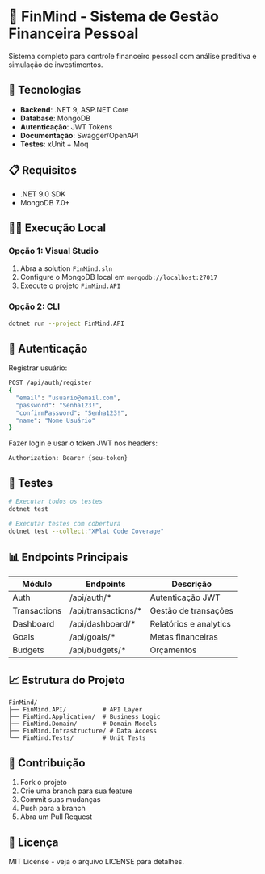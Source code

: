 # 🧠 FinMind - Sistema de Gestão Financeira Pessoal

Sistema completo para controle financeiro pessoal com análise preditiva e simulação de investimentos.

## 🚀 Tecnologias

- **Backend**: .NET 9, ASP.NET Core
- **Database**: MongoDB
- **Autenticação**: JWT Tokens
- **Documentação**: Swagger/OpenAPI
- **Testes**: xUnit + Moq

## 📋 Requisitos

- .NET 9.0 SDK
- MongoDB 7.0+

## 🏃‍♂️ Execução Local

### Opção 1: Visual Studio
1. Abra a solution `FinMind.sln`
2. Configure o MongoDB local em `mongodb://localhost:27017`
3. Execute o projeto `FinMind.API`

### Opção 2: CLI
```bash
dotnet run --project FinMind.API
```

## 🔐 Autenticação

Registrar usuário:
```bash
POST /api/auth/register
{
  "email": "usuario@email.com",
  "password": "Senha123!",
  "confirmPassword": "Senha123!",
  "name": "Nome Usuário"
}
```

Fazer login e usar o token JWT nos headers:
```
Authorization: Bearer {seu-token}
```

## 🧪 Testes
```bash
# Executar todos os testes
dotnet test

# Executar testes com cobertura
dotnet test --collect:"XPlat Code Coverage"
```

## 📊 Endpoints Principais

| Módulo       | Endpoints              | Descrição                 |
|--------------|------------------------|---------------------------|
| Auth         | /api/auth/*            | Autenticação JWT          |
| Transactions | /api/transactions/*    | Gestão de transações      |
| Dashboard    | /api/dashboard/*       | Relatórios e analytics    |
| Goals        | /api/goals/*           | Metas financeiras         |
| Budgets      | /api/budgets/*         | Orçamentos                |

## 📈 Estrutura do Projeto
```
FinMind/
├── FinMind.API/          # API Layer
├── FinMind.Application/  # Business Logic
├── FinMind.Domain/       # Domain Models
├── FinMind.Infrastructure/ # Data Access
└── FinMind.Tests/        # Unit Tests
```

## 🤝 Contribuição

1. Fork o projeto
2. Crie uma branch para sua feature
3. Commit suas mudanças
4. Push para a branch
5. Abra um Pull Request

## 📄 Licença

MIT License - veja o arquivo LICENSE para detalhes.
